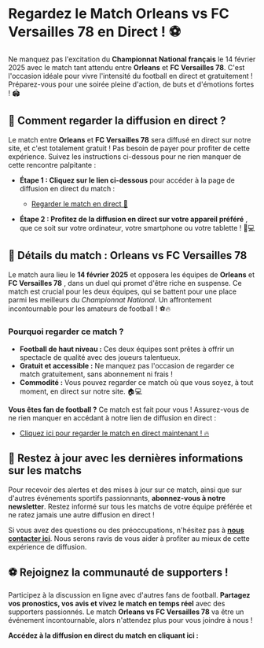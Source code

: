 # Regardez le Match Orleans vs FC Versailles 78 en Direct ! ⚽️

Ne manquez pas l'excitation du **Championnat National français** le 14 février 2025 avec le match tant attendu entre **Orleans** et **FC Versailles 78**. C'est l'occasion idéale pour vivre l'intensité du football en direct et gratuitement ! Préparez-vous pour une soirée pleine d'action, de buts et d'émotions fortes ! 🏟️

## 🎥 Comment regarder la diffusion en direct ?

Le match entre **Orleans** et **FC Versailles 78** sera diffusé en direct sur notre site, et c'est totalement gratuit ! Pas besoin de payer pour profiter de cette expérience. Suivez les instructions ci-dessous pour ne rien manquer de cette rencontre palpitante :

- **Étape 1 : Cliquez sur le lien ci-dessous** pour accéder à la page de diffusion en direct du match :

  - [Regarder le match en direct 🔴](https://tinyurl.com/livestreamfreeo?st=Orleans+vs+FC+Versailles+78&si=ghc)

- **Étape 2 : Profitez de la diffusion en direct sur votre appareil préféré** , que ce soit sur votre ordinateur, votre smartphone ou votre tablette ! 📱💻

## 📅 Détails du match : Orleans vs FC Versailles 78

Le match aura lieu le **14 février 2025** et opposera les équipes de **Orleans** et **FC Versailles 78** , dans un duel qui promet d'être riche en suspense. Ce match est crucial pour les deux équipes, qui se battent pour une place parmi les meilleurs du _Championnat National_. Un affrontement incontournable pour les amateurs de football ! ⚽️🔥

### Pourquoi regarder ce match ?

- **Football de haut niveau :** Ces deux équipes sont prêtes à offrir un spectacle de qualité avec des joueurs talentueux.
- **Gratuit et accessible :** Ne manquez pas l'occasion de regarder ce match gratuitement, sans abonnement ni frais !
- **Commodité :** Vous pouvez regarder ce match où que vous soyez, à tout moment, en direct sur notre site. 🏠💻

**Vous êtes fan de football ?** Ce match est fait pour vous ! Assurez-vous de ne rien manquer en accédant à notre lien de diffusion en direct :

- [Cliquez ici pour regarder le match en direct maintenant ! 🔥](https://tinyurl.com/livestreamfreeo?st=Orleans+vs+FC+Versailles+78&si=ghc)

## 🔔 Restez à jour avec les dernières informations sur les matchs

Pour recevoir des alertes et des mises à jour sur ce match, ainsi que sur d'autres événements sportifs passionnants, **abonnez-vous à notre newsletter**. Restez informé sur tous les matchs de votre équipe préférée et ne ratez jamais une autre diffusion en direct !

Si vous avez des questions ou des préoccupations, n'hésitez pas à [**nous contacter ici**](https://tinyurl.com/livestreamfreeo?st=Orleans+vs+FC+Versailles+78&si=ghc). Nous serons ravis de vous aider à profiter au mieux de cette expérience de diffusion.

## ⚽️ Rejoignez la communauté de supporters !

Participez à la discussion en ligne avec d'autres fans de football. **Partagez vos pronostics, vos avis et vivez le match en temps réel** avec des supporters passionnés. Le match **Orleans vs FC Versailles 78** va être un événement incontournable, alors n'attendez plus pour vous joindre à nous !

**Accédez à la diffusion en direct du match en cliquant ici :**
